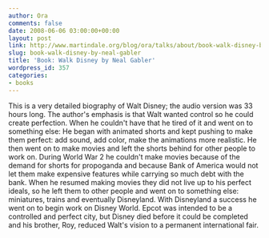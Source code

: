 ```yaml
---
author: Ora
comments: false
date: 2008-06-06 03:00:00+00:00
layout: post
link: http://www.martindale.org/blog/ora/talks/about/book-walk-disney-by-neal-gabler
slug: book-walk-disney-by-neal-gabler
title: 'Book: Walk Disney by Neal Gabler'
wordpress_id: 357
categories:
- books
---
```


This is a very detailed biography of Walt Disney; the audio version was 33 hours long. The author's emphasis is that Walt wanted control so he could create perfection. When he couldn't have that he tired of it and went on to something else: He began with animated shorts and kept pushing to make them perfect: add sound, add color, make the animations more realistic. He then went on to make movies and left the shorts behind for other people to work on. During World War 2 he couldn't make movies because of the demand for shorts for propoganda and because Bank of America would not let them make expensive features while carrying so much debt with the bank. When he resumed making movies they did not live up to his perfect ideals, so he left them to other people and went on to something else: miniatures, trains and eventually Disneyland. With Disneyland a success he went on to begin work on Disney World. Epcot was intended to be a controlled and perfect city, but Disney died before it could be completed and his brother, Roy, reduced Walt's vision to a permanent international fair.
